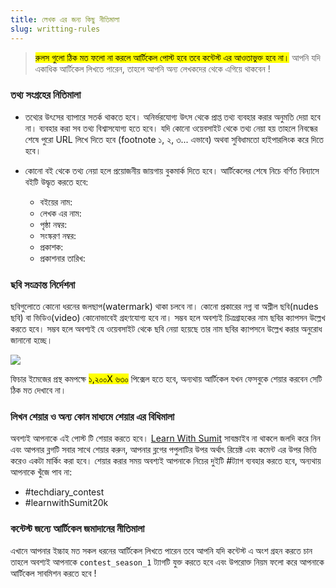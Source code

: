 ```yaml
---
title: লেখক এর জন্য কিছু নীতিমালা
slug: writting-rules
---
```


> <mark>রুলস গুলো ঠিক মত ফলো না করলে আর্টিকেল পোস্ট হবে তবে কন্টেস্ট এর আওতাভুক্ত হবে না।</mark>  আপনি যদি একাধিক আর্টিকেল লিখতে পারেন, তাহলে আপনি অন্য লেখকদের থেকে এগিয়ে থাকবেন !

### তথ্য সংগ্রহের নিতিমালা

- তথ্যের উৎসের ব্যাপারে সতর্ক থাকতে হবে। অনির্ভরযোগ্য উৎস থেকে প্রাপ্ত তথ্য ব্যবহার করার অনুমতি দেয়া হবে না। ব্যবহার করা সব তথ্য বিশ্বাসযোগ্য হতে হবে। যদি কোনো ওয়েবসাইট থেকে তথ্য নেয়া হয় তাহলে নিবন্ধের শেষে পুরো URL লিখে দিতে হবে (footnote ১, ২, ৩... এভাবে) অথবা সুবিধামতো হাইপারলিংক করে দিতে হবে।

- কোনো বই থেকে তথ্য নেয়া হলে প্রয়োজনীয় জায়গায় বুকমার্ক দিতে হবে। আর্টিকেলের শেষে নিচে বর্ণিত বিন্যাসে বইটি উদ্ধৃত করতে হবে:
	- বইয়ের নাম:
	- লেখক এর নাম:
	- পৃষ্ঠা নম্বর:
	- সংস্করণ নম্বর:
	- প্রকাশক:
	- প্রকাশনার তারিখ:

### ছবি সংক্রান্ত নির্দেশনা

ছবিগুলোতে কোনো ধরনের জলছাপ(watermark) থাকা চলবে না। কোনো প্রকারের নগ্ন বা অশ্লীল ছবি(nudes ছবি) বা ভিডিও(video) কোনোভাবেই গ্রহণযোগ্য হবে না। সম্ভব হলে অবশ্যই চিত্রগ্রাহকের নাম ছবির ক্যাপসন উল্লেখ করতে হবে। সম্ভব হলে অবশ্যই যে ওয়েবসাইট থেকে ছবি নেয়া হয়েছে তার নাম ছবির ক্যাপসনে উল্লেখ করার অনুরোধ জানানো হচ্ছে।

![](https://res.cloudinary.com/techdiary-dev/image/upload/v1619441481/static-assets/static-page-images/image-caption.png)

 ফিচার ইমেজের প্রস্থ কমপক্ষে <mark>১,২০০X ৬৩০</mark> পিক্সেল হতে হবে, অন্যথায় আর্টিকেল যখন ফেসবুকে শেয়ার করবেন সেটি ঠিক মত দেখাবে না।

### লিখন শেয়ার ও অন্য কোন মাধ্যমে শেয়ার এর বিধিমালা

অবশ্যই আপনাকে এই পোস্ট টি শেয়ার করতে হবে।  [Learn With Sumit](https://youtube.com/learnwithsumit) সাবস্ক্রাইব না থাকলে জলদি করে নিন এবং আপনার ব্লগটি সবার সাথে শেয়ার করুন, আপনার ব্লগের পপুলাটির উপর অর্থাৎ রিয়েক্ট এবং কমেন্ট এর উপর ভিত্তি করেও একটা মার্কিং করা হবে। শেয়ার করার সময় অবশ্যই আপনাকে নিচের দুইটি #ট্যাগ ব্যবহার করতে হবে, অন্যথায় আপনাকে খুঁজে পাব না:
-  #techdiary_contest
-  #learnwithSumit20k

### কন্টেস্ট জন্যে আর্টিকেল জমাদানের নীতিমালা

এখানে আপনার ইচ্চাহ মত সকল ধরনের আর্টিকেল লিখতে পারেন তবে আপনি যদি কন্টেস্ট এ অংশ গ্রহন করতে চান তাহলে অবশ্যই আপনাকে `contest_season_1` ট্যাগটি যুক্ত করতে হবে এবং উপরোক্ত নিয়ম ফলো করে আপনাকে আর্টিকেল সাবমিশন করতে হবে !
